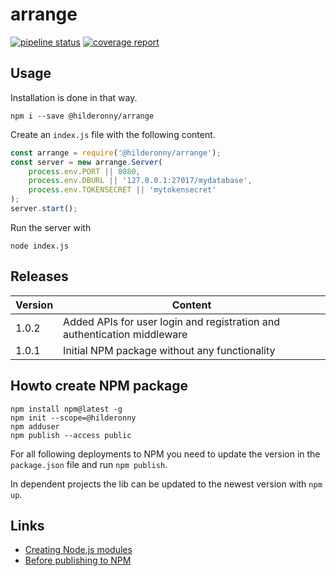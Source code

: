 # arrange

[![pipeline status](https://gitlab.com/hilderonny/arrange/badges/master/pipeline.svg)](https://gitlab.com/hilderonny/arrange/commits/master)
[![coverage report](https://gitlab.com/hilderonny/arrange/badges/master/coverage.svg)](https://gitlab.com/hilderonny/arrange/commits/master)

## Usage

Installation is done in that way.

```
npm i --save @hilderonny/arrange
```

Create an ```index.js``` file with the following content.

```js
const arrange = require('@hilderonny/arrange');
const server = new arrange.Server(
    process.env.PORT || 8080, 
    process.env.DBURL || '127.0.0.1:27017/mydatabase',
    process.env.TOKENSECRET || 'mytokensecret'
);
server.start();
```

Run the server with

```
node index.js
```

## Releases

|Version|Content|
|---|---|
|1.0.2|Added APIs for user login and registration and authentication middleware|
|1.0.1|Initial NPM package without any functionality|

## Howto create NPM package

```
npm install npm@latest -g
npm init --scope=@hilderonny
npm adduser
npm publish --access public
```

For all following deployments to NPM you need to update the version in the ```package.json``` file and run ```npm publish```.

In dependent projects the lib can be updated to the newest version with ```npm up```.

## Links

* [Creating Node.js modules](https://docs.npmjs.com/creating-node-js-modules)
* [Before publishing to NPM](https://docs.npmjs.com/misc/developers#before-publishing-make-sure-your-package-installs-and-works)